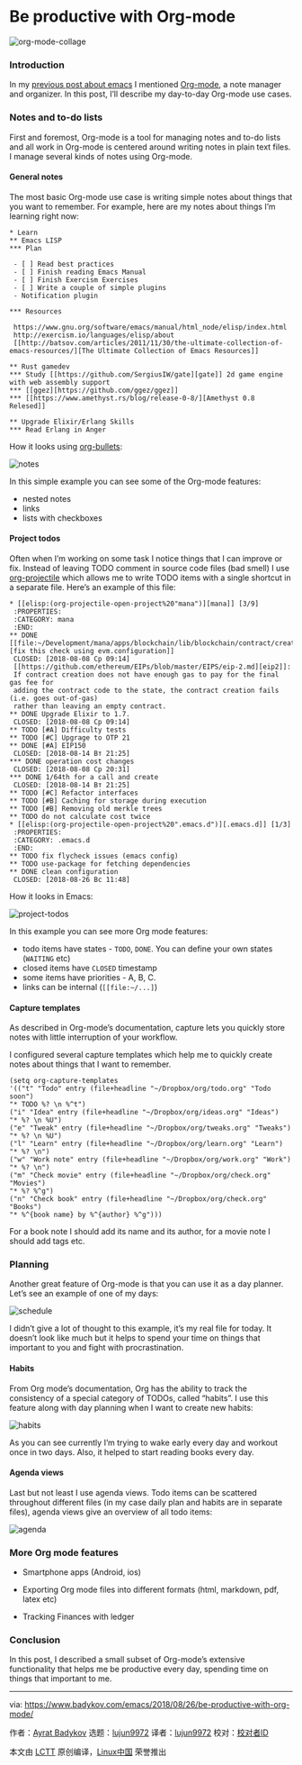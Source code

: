 [#]: collector: (lujun9972)
[#]: translator: (lujun9972)
[#]: reviewer: ( )
[#]: publisher: ( )
[#]: url: ( )
[#]: subject: (Be productive with Org-mode)
[#]: via: (https://www.badykov.com/emacs/2018/08/26/be-productive-with-org-mode/)
[#]: author: (Ayrat Badykov https://www.badykov.com)

Be productive with Org-mode
======


![org-mode-collage][1]

### Introduction

In my [previous post about emacs][2] I mentioned [Org-mode][3], a note manager and organizer. In this post, I’ll describe my day-to-day Org-mode use cases.

### Notes and to-do lists

First and foremost, Org-mode is a tool for managing notes and to-do lists and all work in Org-mode is centered around writing notes in plain text files. I manage several kinds of notes using Org-mode.

#### General notes

The most basic Org-mode use case is writing simple notes about things that you want to remember. For example, here are my notes about things I’m learning right now:

```
* Learn
** Emacs LISP
*** Plan

 - [ ] Read best practices
 - [ ] Finish reading Emacs Manual
 - [ ] Finish Exercism Exercises
 - [ ] Write a couple of simple plugins
 - Notification plugin

*** Resources

 https://www.gnu.org/software/emacs/manual/html_node/elisp/index.html
 http://exercism.io/languages/elisp/about
 [[http://batsov.com/articles/2011/11/30/the-ultimate-collection-of-emacs-resources/][The Ultimate Collection of Emacs Resources]]

** Rust gamedev
*** Study [[https://github.com/SergiusIW/gate][gate]] 2d game engine with web assembly support
*** [[ggez][https://github.com/ggez/ggez]]
*** [[https://www.amethyst.rs/blog/release-0-8/][Amethyst 0.8 Relesed]]

** Upgrade Elixir/Erlang Skills
*** Read Erlang in Anger
```

How it looks using [org-bullets][4]:

![notes][5]

In this simple example you can see some of the Org-mode features:

  * nested notes
  * links
  * lists with checkboxes



#### Project todos

Often when I’m working on some task I notice things that I can improve or fix. Instead of leaving TODO comment in source code files (bad smell) I use [org-projectile][6] which allows me to write TODO items with a single shortcut in a separate file. Here’s an example of this file:

```
* [[elisp:(org-projectile-open-project%20"mana")][mana]] [3/9]
 :PROPERTIES:
 :CATEGORY: mana
 :END:
** DONE [[file:~/Development/mana/apps/blockchain/lib/blockchain/contract/create_contract.ex::insufficient_gas_before_homestead%20=][fix this check using evm.configuration]]
 CLOSED: [2018-08-08 Ср 09:14]
 [[https://github.com/ethereum/EIPs/blob/master/EIPS/eip-2.md][eip2]]:
 If contract creation does not have enough gas to pay for the final gas fee for
 adding the contract code to the state, the contract creation fails (i.e. goes out-of-gas)
 rather than leaving an empty contract.
** DONE Upgrade Elixir to 1.7.
 CLOSED: [2018-08-08 Ср 09:14]
** TODO [#A] Difficulty tests
** TODO [#C] Upgrage to OTP 21
** DONE [#A] EIP150
 CLOSED: [2018-08-14 Вт 21:25]
*** DONE operation cost changes
 CLOSED: [2018-08-08 Ср 20:31]
*** DONE 1/64th for a call and create
 CLOSED: [2018-08-14 Вт 21:25]
** TODO [#C] Refactor interfaces
** TODO [#B] Caching for storage during execution
** TODO [#B] Removing old merkle trees
** TODO do not calculate cost twice
* [[elisp:(org-projectile-open-project%20".emacs.d")][.emacs.d]] [1/3]
 :PROPERTIES:
 :CATEGORY: .emacs.d
 :END:
** TODO fix flycheck issues (emacs config)
** TODO use-package for fetching dependencies
** DONE clean configuration
 CLOSED: [2018-08-26 Вс 11:48]
```

How it looks in Emacs:

![project-todos][7]

In this example you can see more Org mode features:

  * todo items have states - `TODO`, `DONE`. You can define your own states (`WAITING` etc)
  * closed items have `CLOSED` timestamp
  * some items have priorities - A, B, C.
  * links can be internal (`[[file:~/...]`)



#### Capture templates

As described in Org-mode’s documentation, capture lets you quickly store notes with little interruption of your workflow.

I configured several capture templates which help me to quickly create notes about things that I want to remember.

```
(setq org-capture-templates
'(("t" "Todo" entry (file+headline "~/Dropbox/org/todo.org" "Todo soon")
"* TODO %? \n %^t")
("i" "Idea" entry (file+headline "~/Dropbox/org/ideas.org" "Ideas")
"* %? \n %U")
("e" "Tweak" entry (file+headline "~/Dropbox/org/tweaks.org" "Tweaks")
"* %? \n %U")
("l" "Learn" entry (file+headline "~/Dropbox/org/learn.org" "Learn")
"* %? \n")
("w" "Work note" entry (file+headline "~/Dropbox/org/work.org" "Work")
"* %? \n")
("m" "Check movie" entry (file+headline "~/Dropbox/org/check.org" "Movies")
"* %? %^g")
("n" "Check book" entry (file+headline "~/Dropbox/org/check.org" "Books")
"* %^{book name} by %^{author} %^g")))
```

For a book note I should add its name and its author, for a movie note I should add tags etc.

### Planning

Another great feature of Org-mode is that you can use it as a day planner. Let’s see an example of one of my days:

![schedule][8]

I didn’t give a lot of thought to this example, it’s my real file for today. It doesn’t look like much but it helps to spend your time on things that important to you and fight with procrastination.

#### Habits

From Org mode’s documentation, Org has the ability to track the consistency of a special category of TODOs, called “habits”. I use this feature along with day planning when I want to create new habits:

![habits][9]

As you can see currently I’m trying to wake early every day and workout once in two days. Also, it helped to start reading books every day.

#### Agenda views

Last but not least I use agenda views. Todo items can be scattered throughout different files (in my case daily plan and habits are in separate files), agenda views give an overview of all todo items:

![agenda][10]

### More Org mode features


+ Smartphone apps (Android, ios)

+ Exporting Org mode files into different formats (html, markdown, pdf, latex etc)

+ Tracking Finances with ledger

### Conclusion

In this post, I described a small subset of Org-mode’s extensive functionality that helps me be productive every day, spending time on things that important to me.


--------------------------------------------------------------------------------

via: https://www.badykov.com/emacs/2018/08/26/be-productive-with-org-mode/

作者：[Ayrat Badykov][a]
选题：[lujun9972][b]
译者：[lujun9972](https://github.com/lujun9972)
校对：[校对者ID](https://github.com/校对者ID)

本文由 [LCTT](https://github.com/LCTT/TranslateProject) 原创编译，[Linux中国](https://linux.cn/) 荣誉推出

[a]: https://www.badykov.com
[b]: https://github.com/lujun9972
[1]: https://i.imgur.com/hgqCyen.jpg
[2]: http://www.badykov.com/emacs/2018/07/31/why-emacs-is-a-great-editor/
[3]: https://orgmode.org/
[4]: https://github.com/sabof/org-bullets
[5]: https://i.imgur.com/lGi60Uw.png
[6]: https://github.com/IvanMalison/org-projectile
[7]: https://i.imgur.com/Hbu8ilX.png
[8]: https://i.imgur.com/z5HpuB0.png
[9]: https://i.imgur.com/YJIp3d0.png
[10]: https://i.imgur.com/CKX9BL9.png
